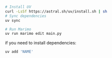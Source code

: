 ```bash
# Install UV
curl -LsSf https://astral.sh/uv/install.sh | sh
# Sync dependencies
uv sync

# Run Marimo
uv run marimo edit main.py
```


if you need to install dependencies:
```bash
uv add 'NAME'
```
